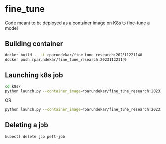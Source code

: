 # fine_tune
Code meant to be deployed as a container image on K8s to fine-tune a model

## Building container
```sh
docker build .  -t rparundekar/fine_tune_research:202311221140
docker push rparundekar/fine_tune_research:202311221140
```

## Launching k8s job
```sh
cd k8s/
python launch.py --container_image=rparundekar/fine_tune_research:202311221140 --base_model_type=hf --base_model_name="tiiuae/falcon-7b" --dataset_type=s3 --dataset_name="fine-tuning-research/mmlu_dataset" --dataset_training_column="text" --output_model_type=hf --output_model_name="sadmoseby/falcoln-7b-peft-train-intermediate" 
```

OR
```sh
python launch.py --container_image=rparundekar/fine_tune_research:202311221140 --base_model_type=hf --base_model_name="tiiuae/falcon-7b" --dataset_type=hf --dataset_name="heliosbrahma/mental_health_chatbot_dataset" --dataset_training_column="text" --output_model_type=hf --output_model_name="sadmoseby/falcoln-7b-peft-train-intermediate" 
```

## Deleting a job
```sh
kubectl delete job peft-job
```